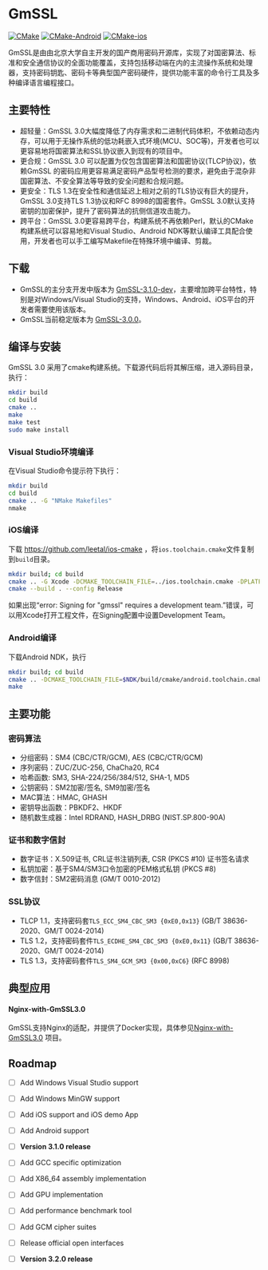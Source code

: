 # GmSSL

[![CMake](https://github.com/guanzhi/GmSSL/workflows/CMake/badge.svg)](https://github.com/guanzhi/GmSSL/actions/workflows/cmake.yml)
[![CMake-Android](https://github.com/guanzhi/GmSSL/actions/workflows/android-ci.yml/badge.svg)](https://github.com/guanzhi/GmSSL/actions/workflows/android-ci.yml)
[![CMake-ios](https://github.com/guanzhi/GmSSL/actions/workflows/ios.yml/badge.svg)](https://github.com/guanzhi/GmSSL/actions/workflows/ios.yml)

GmSSL是由由北京大学自主开发的国产商用密码开源库，实现了对国密算法、标准和安全通信协议的全面功能覆盖，支持包括移动端在内的主流操作系统和处理器，支持密码钥匙、密码卡等典型国产密码硬件，提供功能丰富的命令行工具及多种编译语言编程接口。


## 主要特性

* 超轻量：GmSSL 3.0大幅度降低了内存需求和二进制代码体积，不依赖动态内存，可以用于无操作系统的低功耗嵌入式环境(MCU、SOC等)，开发者也可以更容易地将国密算法和SSL协议嵌入到现有的项目中。
* 更合规：GmSSL 3.0 可以配置为仅包含国密算法和国密协议(TLCP协议)，依赖GmSSL 的密码应用更容易满足密码产品型号检测的要求，避免由于混杂非国密算法、不安全算法等导致的安全问题和合规问题。
* 更安全：TLS 1.3在安全性和通信延迟上相对之前的TLS协议有巨大的提升，GmSSL 3.0支持TLS 1.3协议和RFC 8998的国密套件。GmSSL 3.0默认支持密钥的加密保护，提升了密码算法的抗侧信道攻击能力。
* 跨平台：GmSSL 3.0更容易跨平台，构建系统不再依赖Perl，默认的CMake构建系统可以容易地和Visual Studio、Android NDK等默认编译工具配合使用，开发者也可以手工编写Makefile在特殊环境中编译、剪裁。

## 下载

* GmSSL的主分支开发中版本为 [GmSSL-3.1.0-dev](https://github.com/guanzhi/GmSSL/archive/refs/heads/master.zip)，主要增加跨平台特性，特别是对Windows/Visual Studio的支持，Windows、Android、iOS平台的开发者需要使用该版本。
* GmSSL当前稳定版本为 [GmSSL-3.0.0](https://github.com/guanzhi/GmSSL/releases/tag/v3.0.0)。

## 编译与安装

GmSSL 3.0 采用了cmake构建系统。下载源代码后将其解压缩，进入源码目录，执行：

```bash
mkdir build
cd build
cmake ..
make
make test
sudo make install
```

### Visual Studio环境编译

在Visual Studio命令提示符下执行：

```bash
mkdir build
cd build
cmake .. -G "NMake Makefiles"
nmake
```

### iOS编译

下载 https://github.com/leetal/ios-cmake ，将`ios.toolchain.cmake`文件复制到`build`目录。

```bash
mkdir build; cd build
cmake .. -G Xcode -DCMAKE_TOOLCHAIN_FILE=../ios.toolchain.cmake -DPLATFORM=OS64
cmake --build . --config Release
```

如果出现“error: Signing for "gmssl" requires a development team.”错误，可以用Xcode打开工程文件，在Signing配置中设置Development Team。

### Android编译

下载Android NDK，执行

```bash
mkdir build; cd build
cmake .. -DCMAKE_TOOLCHAIN_FILE=$NDK/build/cmake/android.toolchain.cmake  -DANDROID_ABI=arm64-v8a  -DANDROID_PLATFORM=android-23
make
```

## 主要功能

### 密码算法

* 分组密码：SM4 (CBC/CTR/GCM), AES (CBC/CTR/GCM)
* 序列密码：ZUC/ZUC-256, ChaCha20, RC4
* 哈希函数: SM3, SHA-224/256/384/512, SHA-1, MD5
* 公钥密码：SM2加密/签名, SM9加密/签名
* MAC算法：HMAC, GHASH
* 密钥导出函数：PBKDF2、HKDF
* 随机数生成器：Intel RDRAND, HASH_DRBG (NIST.SP.800-90A)

### 证书和数字信封

* 数字证书：X.509证书, CRL证书注销列表, CSR (PKCS #10) 证书签名请求
* 私钥加密：基于SM4/SM3口令加密的PEM格式私钥 (PKCS #8)
* 数字信封：SM2密码消息 (GM/T 0010-2012)

### SSL协议

* TLCP 1.1，支持密码套`TLS_ECC_SM4_CBC_SM3 {0xE0,0x13}` (GB/T 38636-2020、GM/T 0024-2014)
* TLS 1.2，支持密码套件`TLS_ECDHE_SM4_CBC_SM3 {0xE0,0x11}` (GB/T 38636-2020、GM/T 0024-2014)
* TLS 1.3，支持密码套件`TLS_SM4_GCM_SM3 {0x00,0xC6}`  (RFC 8998)

## 典型应用

#### Nginx-with-GmSSL3.0

GmSSL支持Nginx的适配，并提供了Docker实现，具体参见[Nginx-with-GmSSL3.0](https://github.com/zhaoxiaomeng/Nginx-with-GmSSLv3) 项目。

## Roadmap

- [ ] Add Windows Visual Studio support
- [ ] Add Windows MinGW support
- [ ] Add iOS support and iOS demo App
- [ ] Add Android support
- [ ] **Version 3.1.0 release**
- [ ] Add GCC specific optimization
- [ ] Add X86_64 assembly implementation
- [ ] Add GPU implementation
- [ ] Add performance benchmark tool
- [ ] Add GCM cipher suites
- [ ] Release official open interfaces
- [ ] **Version 3.2.0 release**

